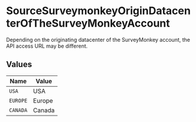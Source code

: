 # SourceSurveymonkeyOriginDatacenterOfTheSurveyMonkeyAccount

Depending on the originating datacenter of the SurveyMonkey account, the API access URL may be different.


## Values

| Name     | Value    |
| -------- | -------- |
| `USA`    | USA      |
| `EUROPE` | Europe   |
| `CANADA` | Canada   |